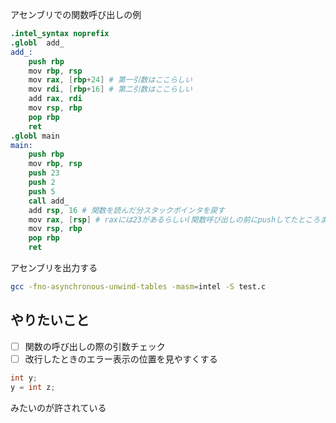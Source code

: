 アセンブリでの関数呼び出しの例

```s
.intel_syntax noprefix
.globl  add_
add_:
    push rbp
    mov rbp, rsp
    mov rax, [rbp+24] # 第一引数はここらしい
    mov rdi, [rbp+16] # 第二引数はここらしい
    add rax, rdi
    mov rsp, rbp
    pop rbp
    ret
.globl main
main:
    push rbp
    mov rbp, rsp
    push 23
    push 2
    push 5
    call add_
    add rsp, 16 # 関数を読んだ分スタックポインタを戻す
    mov rax, [rsp] # raxには23があるらしい(関数呼び出しの前にpushしてたところまで戻った)
    mov rsp, rbp
    pop rbp
    ret

```

アセンブリを出力する

```bash
gcc -fno-asynchronous-unwind-tables -masm=intel -S test.c
```

## やりたいこと
- [ ] 関数の呼び出しの際の引数チェック
- [ ] 改行したときのエラー表示の位置を見やすくする

```c
int y;
y = int z;
```

みたいのが許されている